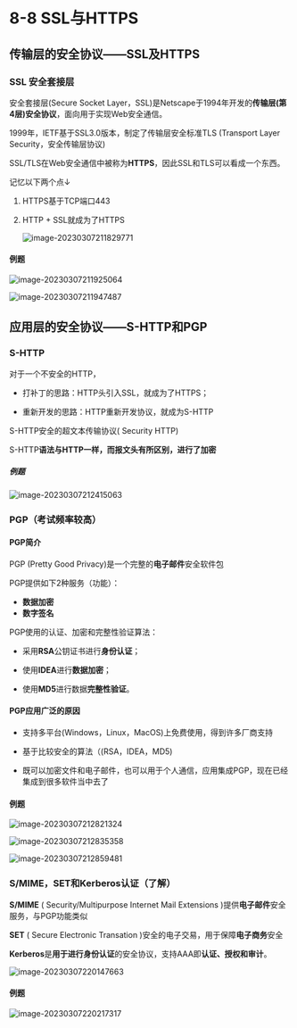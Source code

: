 # 8-8 SSL与HTTPS

## 传输层的安全协议——SSL及HTTPS

### SSL 安全套接层

安全套接层(Secure Socket Layer，SSL)是Netscape于1994年开发的**传输层(第4层)安全协议**，面向用于实现Web安全通信。

1999年，IETF基于SSL3.0版本，制定了传输层安全标准TLS (Transport Layer Security，安全传输层协议)

SSL/TLS在Web安全通信中被称为**HTTPS**，因此SSL和TLS可以看成一个东西。

记忆以下两个点↓

1. HTTPS基于TCP端口443

2. HTTP + SSL就成为了HTTPS

   ![image-20230307211829771](https://img.yatjay.top/md/image-20230307211829771.png)

#### 例题

![image-20230307211925064](https://img.yatjay.top/md/image-20230307211925064.png)

![image-20230307211947487](https://img.yatjay.top/md/image-20230307211947487.png)

## 应用层的安全协议——S-HTTP和PGP

### S-HTTP

对于一个不安全的HTTP，

- 打补丁的思路：HTTP头引入SSL，就成为了HTTPS；

- 重新开发的思路：HTTP重新开发协议，就成为S-HTTP

S-HTTP安全的超文本传输协议( Security HTTP)

S-HTTP**语法与HTTP一样，而报文头有所区别，进行了加密**

##### 例题

![image-20230307212415063](https://img.yatjay.top/md/image-20230307212415063.png)

### PGP（考试频率较高）

#### PGP简介

PGP (Pretty Good Privacy)是一个完整的**电子邮件**安全软件包

PGP提供如下2种服务（功能）：

- **数据加密**
- **数字签名**

PGP使用的认证、加密和完整性验证算法：

- 采用**RSA**公钥证书进行**身份认证**；

- 使用**IDEA**进行**数据加密**；
- 使用**MD5**进行数据**完整性验证**。

#### PGP应用广泛的原因

- 支持多平台(Windows，Linux，MacOS)上免费使用，得到许多厂商支持

- 基于比较安全的算法（(RSA，IDEA，MD5)

- 既可以加密文件和电子邮件，也可以用于个人通信，应用集成PGP，现在已经集成到很多软件当中去了

#### 例题

![image-20230307212821324](https://img.yatjay.top/md/image-20230307212821324.png)

![image-20230307212835358](https://img.yatjay.top/md/image-20230307212835358.png)

![image-20230307212859481](https://img.yatjay.top/md/image-20230307212859481.png)

### S/MIME，SET和Kerberos认证（了解）

**S/MIME** ( Security/Multipurpose Internet Mail Extensions )提供**电子邮件**安全服务，与PGP功能类似

**SET** ( Secure Electronic Transation )安全的电子交易，用于保障**电子商务**安全

**Kerberos**是**用于进行身份认证**的安全协议，支持AAA即**认证、授权和审计**。

![image-20230307220147663](https://img.yatjay.top/md/image-20230307220147663.png)

#### 例题

![image-20230307220217317](https://img.yatjay.top/md/image-20230307220217317.png)